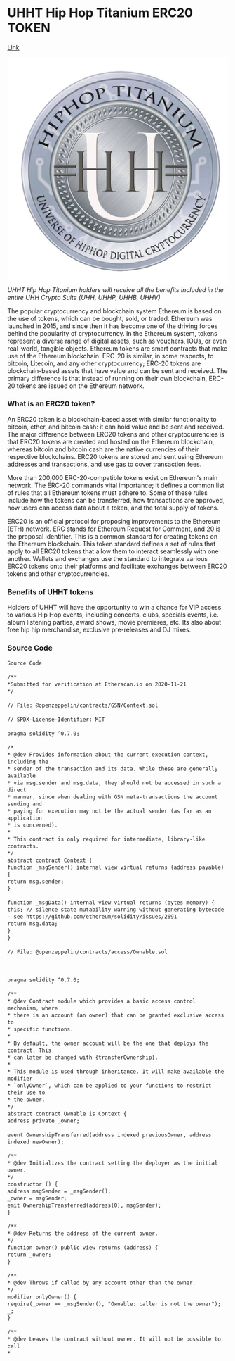 # UHHT Hip Hop Titanium ERC20 TOKEN

[Link](https://uhhcrypto.com/erc20-uhht)

![UHHTHipHopTitanium](UHHTHipHopTitanium.jpg)
_UHHT  Hip Hop Titanium holders will receive all the benefits included in the entire UHH Crypto Suite (UHH, UHHP, UHHB, UHHV)_

The popular cryptocurrency and blockchain system Ethereum is based on the use of tokens, which can be bought, sold, or traded. Ethereum was launched in 2015, and since then it has become one of the driving forces behind the popularity of cryptocurrency. In the Ethereum system, tokens represent a diverse range of digital assets, such as vouchers, IOUs, or even real-world, tangible objects. Ethereum tokens are smart contracts that make use of the Ethereum blockchain. ERC-20 is similar, in some respects, to bitcoin, Litecoin, and any other cryptocurrency; ERC-20 tokens are blockchain-based assets that have value and can be sent and received. The primary difference is that instead of running on their own blockchain, ERC-20 tokens are issued on the Ethereum network.

### What is an ERC20 token?
An ERC20 token is a blockchain-based asset with similar functionality to bitcoin, ether, and bitcoin cash: it can hold value and be sent and received. The major difference between ERC20 tokens and other cryptocurrencies is that ERC20 tokens are created and hosted on the Ethereum blockchain, whereas bitcoin and bitcoin cash are the native currencies of their respective blockchains. ERC20 tokens are stored and sent using Ethereum addresses and transactions, and use gas to cover transaction fees.

More than 200,000 ERC-20-compatible tokens exist on Ethereum's main network. The ERC-20 commands vital importance; it defines a common list of rules that all Ethereum tokens must adhere to. Some of these rules include how the tokens can be transferred, how transactions are approved, how users can access data about a token, and the total supply of tokens. 

ERC20 is an official protocol for proposing improvements to the Ethereum (ETH) network. ERC stands for Ethereum Request for Comment, and 20 is the proposal identifier. This is a common standard for creating tokens on the Ethereum blockchain. This token standard defines a set of rules that apply to all ERC20 tokens that allow them to interact seamlessly with one another. Wallets and exchanges use the standard to integrate various ERC20 tokens onto their platforms and facilitate exchanges between ERC20 tokens and other cryptocurrencies.

### Benefits of UHHT tokens

Holders of UHHT will have the opportunity to win a chance for VIP access to various Hip Hop events, including concerts, clubs, specials events, i.e. album listening parties, award shows, movie premieres, etc. Its also about free hip hip merchandise, exclusive pre-releases and DJ mixes.

### Source Code 

```
Source Code

/**
*Submitted for verification at Etherscan.io on 2020-11-21
*/

// File: @openzeppelin/contracts/GSN/Context.sol

// SPDX-License-Identifier: MIT

pragma solidity ^0.7.0;

/*
* @dev Provides information about the current execution context, including the
* sender of the transaction and its data. While these are generally available
* via msg.sender and msg.data, they should not be accessed in such a direct
* manner, since when dealing with GSN meta-transactions the account sending and
* paying for execution may not be the actual sender (as far as an application
* is concerned).
*
* This contract is only required for intermediate, library-like contracts.
*/
abstract contract Context {
function _msgSender() internal view virtual returns (address payable) {
return msg.sender;
}

function _msgData() internal view virtual returns (bytes memory) {
this; // silence state mutability warning without generating bytecode - see https://github.com/ethereum/solidity/issues/2691
return msg.data;
}
}

// File: @openzeppelin/contracts/access/Ownable.sol



pragma solidity ^0.7.0;

/**
* @dev Contract module which provides a basic access control mechanism, where
* there is an account (an owner) that can be granted exclusive access to
* specific functions.
*
* By default, the owner account will be the one that deploys the contract. This
* can later be changed with {transferOwnership}.
*
* This module is used through inheritance. It will make available the modifier
* `onlyOwner`, which can be applied to your functions to restrict their use to
* the owner.
*/
abstract contract Ownable is Context {
address private _owner;

event OwnershipTransferred(address indexed previousOwner, address indexed newOwner);

/**
* @dev Initializes the contract setting the deployer as the initial owner.
*/
constructor () {
address msgSender = _msgSender();
_owner = msgSender;
emit OwnershipTransferred(address(0), msgSender);
}

/**
* @dev Returns the address of the current owner.
*/
function owner() public view returns (address) {
return _owner;
}

/**
* @dev Throws if called by any account other than the owner.
*/
modifier onlyOwner() {
require(_owner == _msgSender(), "Ownable: caller is not the owner");
_;
}

/**
* @dev Leaves the contract without owner. It will not be possible to call
*
```
